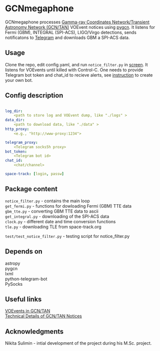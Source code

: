 # GCNmegaphone
GCNmegaphone processes [Gamma-ray Coordinates Network/Transient Astronomy Network (GCN/TAN)][1] VOEvent notices using [pygcn][2].
It listens for Fermi (GBM), INTEGRAL (SPI-ACS), LIGO/Virgo detections, sends notificatons to [Telegram][3] and downloads GBM a SPI-ACS data. 

## Usage

Clone the repo, edit config.yaml, and run `notice_filter.py` in [screen][4]. 
It listens for VOEvents until killed with Control-C.
One needs to provide Telegram bot token and chat_id to recieve alerts, 
see [instruction][5] to create your own bot.


## Config description

```yaml

log_dir:
    <path to store log and VOEvent dump, like "./logs" >
data_dir:
    <path to download data, like "./data" >
http_proxy:
    <e.g., "http://www-proxy:1234">

telegram_proxy:
    <Telegram socks5h proxy>
bot_token:
    <Telegram bot id>
chat_id:
    <chat/channel>

space-track: [login, passw]

```

## Package content
`notice_filter.py` - contains the main loop  
`get_fermi.py` - functions for dowloading Fermi (GBM) TTE data  
`gbm_tte.py` - converting GBM TTE data to ascii  
`get_integral.py` - downloading of the SPI-ACS data  
`clock.py` - different date and time conversion functions  
`tle.py` - downloading TLE from space-track.org  

`test/test_notice_filter.py` - testing script for notice_filter.py

## Depends on

astropy  
pygcn  
lxml  
python-telegram-bot  
PySocks  

## Useful links
[VOEvents in GCN/TAN][6]  
[Technical Details of GCN/TAN Notices][7]  

## Acknowledgments

Nikita Sulimin - intial development of the project during his M.Sc. project. 


[1]: http://gcn.gsfc.nasa.gov
[2]: https://github.com/lpsinger/pygcn
[3]: https://telegram.org
[4]: https://www.tecmint.com/screen-command-examples-to-manage-linux-terminals/
[5]: https://core.telegram.org/bots#6-botfather
[6]: https://gcn.gsfc.nasa.gov/voevent.html
[7]: https://gcn.gsfc.nasa.gov/tech_describe.html